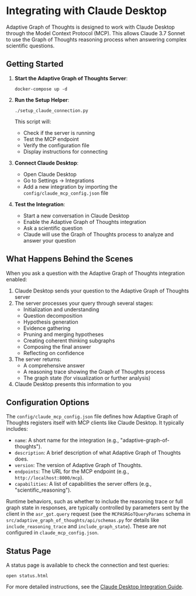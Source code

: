 # Integrating with Claude Desktop

Adaptive Graph of Thoughts is designed to work with Claude Desktop through the Model Context Protocol (MCP). This allows Claude 3.7 Sonnet to use the Graph of Thoughts reasoning process when answering complex scientific questions.

## Getting Started

1. **Start the Adaptive Graph of Thoughts Server**:
   ```
   docker-compose up -d
   ```

2. **Run the Setup Helper**:
   ```
   ./setup_claude_connection.py
   ```
   This script will:
   - Check if the server is running
   - Test the MCP endpoint
   - Verify the configuration file
   - Display instructions for connecting

3. **Connect Claude Desktop**:
   - Open Claude Desktop
   - Go to Settings → Integrations
   - Add a new integration by importing the `config/claude_mcp_config.json` file

4. **Test the Integration**:
   - Start a new conversation in Claude Desktop
   - Enable the Adaptive Graph of Thoughts integration
   - Ask a scientific question
   - Claude will use the Graph of Thoughts process to analyze and answer your question

## What Happens Behind the Scenes

When you ask a question with the Adaptive Graph of Thoughts integration enabled:

1. Claude Desktop sends your question to the Adaptive Graph of Thoughts server
2. The server processes your query through several stages:
   - Initialization and understanding
   - Question decomposition
   - Hypothesis generation
   - Evidence gathering
   - Pruning and merging hypotheses
   - Creating coherent thinking subgraphs
   - Composing the final answer 
   - Reflecting on confidence
3. The server returns:
   - A comprehensive answer
   - A reasoning trace showing the Graph of Thoughts process
   - The graph state (for visualization or further analysis)
4. Claude Desktop presents this information to you

## Configuration Options

The `config/claude_mcp_config.json` file defines how Adaptive Graph of Thoughts registers itself with MCP clients like Claude Desktop. It typically includes:
-   `name`: A short name for the integration (e.g., "adaptive-graph-of-thoughts").
-   `description`: A brief description of what Adaptive Graph of Thoughts does.
-   `version`: The version of Adaptive Graph of Thoughts.
-   `endpoints`: The URL for the MCP endpoint (e.g., `http://localhost:8000/mcp`).
-   `capabilities`: A list of capabilities the server offers (e.g., "scientific_reasoning").

Runtime behaviors, such as whether to include the reasoning trace or full graph state in responses, are typically controlled by parameters sent by the client in the `asr_got.query` request (see the `MCPASRGoTQueryParams` schema in `src/adaptive_graph_of_thoughts/api/schemas.py` for details like `include_reasoning_trace` and `include_graph_state`). These are not configured in `claude_mcp_config.json`.

## Status Page

A status page is available to check the connection and test queries:
```
open status.html
```

For more detailed instructions, see the [Claude Desktop Integration Guide](claude_desktop_integration.md).
